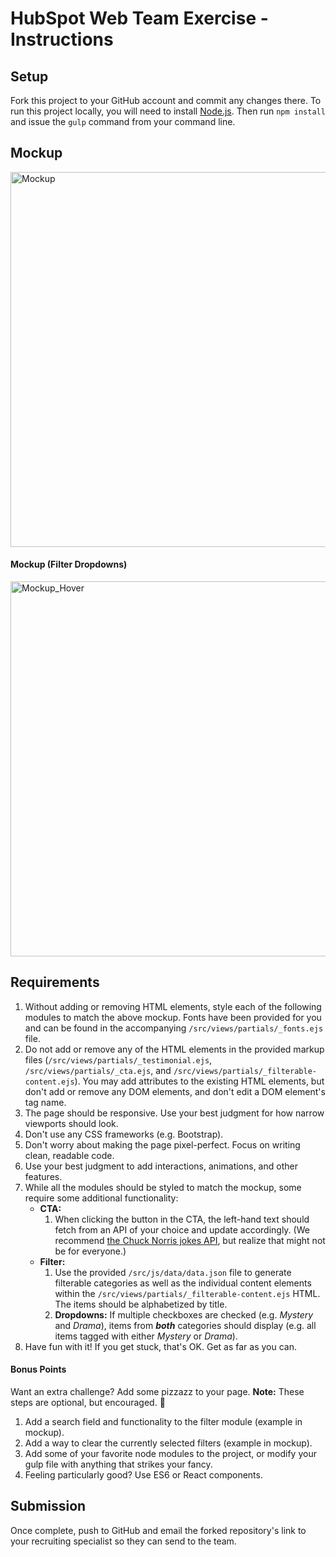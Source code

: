 # HubSpot Web Team Exercise - Instructions

## Setup
Fork this project to your GitHub account and commit any changes there. To run this project locally, you will need to install [Node.js](https://nodejs.org/en/download/). Then run `npm install` and issue the `gulp` command from your command line.

## Mockup
<img src="//cdn2.hubspot.net/hubfs/53/web_team/web-team-test/web-team-exercise_1.png" alt="Mockup" width="600" />

#### Mockup (Filter Dropdowns)
<img src="//cdn2.hubspot.net/hubfs/53/web_team/web-team-test/web-team-exercise_2.png" alt="Mockup_Hover" width="600" />

## Requirements
1. Without adding or removing HTML elements, style each of the following modules to match the above mockup. Fonts have been provided for you and can be found in the accompanying `/src/views/partials/_fonts.ejs` file.
2. Do not add or remove any of the HTML elements in the provided markup files (`/src/views/partials/_testimonial.ejs`, `/src/views/partials/_cta.ejs`, and `/src/views/partials/_filterable-content.ejs`). You may add attributes to the existing HTML elements, but don't add or remove any DOM elements, and don't edit a DOM element's tag name.
3. The page should be responsive. Use your best judgment for how narrow viewports should look.
4. Don't use any CSS frameworks (e.g. Bootstrap).
5. Don't worry about making the page pixel-perfect. Focus on writing clean, readable code.
6. Use your best judgment to add interactions, animations, and other features.
7. While all the modules should be styled to match the mockup, some require some additional functionality:
    - **CTA:**
        1. When clicking the button in the CTA, the left-hand text should fetch from an API of your choice and update accordingly. (We recommend [the Chuck Norris jokes API](http://www.icndb.com/api/), but realize that might not be for everyone.)
    - **Filter:**
        1. Use the provided `/src/js/data/data.json` file to generate filterable categories as well as the individual content elements within the `/src/views/partials/_filterable-content.ejs` HTML. The items should be alphabetized by title.
        2. **Dropdowns:** If multiple checkboxes are checked (e.g. _Mystery_ and _Drama_), items from **_both_** categories should display (e.g. all items tagged with either _Mystery_ or _Drama_).
8. Have fun with it! If you get stuck, that's OK. Get as far as you can.

#### Bonus Points
Want an extra challenge? Add some pizzazz to your page. **Note:** These steps are optional, but encouraged. :star2:

1. Add a search field and functionality to the filter module (example in mockup).
2. Add a way to clear the currently selected filters (example in mockup).
3. Add some of your favorite node modules to the project, or modify your gulp file with anything that strikes your fancy.
4. Feeling particularly good? Use ES6 or React components.

## Submission
Once complete, push to GitHub and email the forked repository's link to your recruiting specialist so they can send to the team.